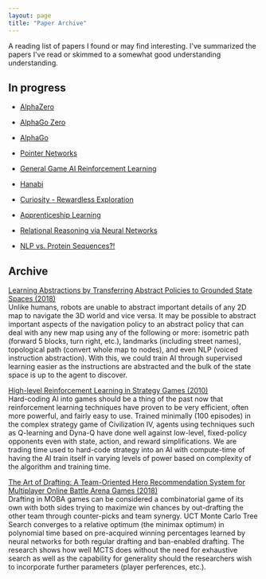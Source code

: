 ```yaml
---
layout: page
title: "Paper Archive"
---
```


A reading list of papers I found or may find interesting. I've summarized the papers I've read or skimmed to a somewhat good understanding understanding.

## In progress

* [AlphaZero](https://science.sciencemag.org/content/362/6419/1140.full?ijkey=XGd77kI6W4rSc&keytype=ref&siteid=sci)

* [AlphaGo Zero](https://www.nature.com/articles/nature24270.epdf?author_access_token=VJXbVjaSHxFoctQQ4p2k4tRgN0jAjWel9jnR3ZoTv0PVW4gB86EEpGqTRDtpIz-2rmo8-KG06gqVobU5NSCFeHILHcVFUeMsbvwS-lxjqQGg98faovwjxeTUgZAUMnRQ)

* [AlphaGo](https://storage.googleapis.com/deepmind-media/alphago/AlphaGoNaturePaper.pdf)

* [Pointer Networks](https://arxiv.org/pdf/1506.03134.pdf)

* [General Game AI Reinforcement Learning](https://arxiv.org/pdf/1806.02448.pdf)

* [Hanabi](https://arxiv.org/pdf/1902.00506v1.pdf)

* [Curiosity - Rewardless Exploration](https://pathak22.github.io/noreward-rl/)

* [Apprenticeship Learning](https://ai.stanford.edu/~ang/papers/icml04-apprentice.pdf)

* [Relational Reasoning via Neural Networks](https://arxiv.org/pdf/1706.01427.pdf)

* [NLP vs. Protein Sequences?!](https://www.biorxiv.org/content/10.1101/622803v1)

## Archive

[Learning Abstractions by Transferring Abstract Policies to Grounded State Spaces (2018)](https://www.aaai.org/ocs/index.php/SSS/SSS18/paper/viewFile/17551/15537)  
Unlike humans, robots are unable to abstract important details of any 2D map to navigate the 3D world and vice versa. It may be possible to abstract important aspects of the navigation policy to an abstract policy that can deal with any new map using any of the following or more: isometric path (forward 5 blocks, turn right, etc.), landmarks (including street names), topological path (convert whole map to nodes), and even NLP (voiced instruction abstraction). With this, we could train AI through supervised learning easier as the instructions are abstracted and the bulk of the state space is up to the agent to discover.

[High-level Reinforcement Learning in Strategy Games (2010)](https://pdfs.semanticscholar.org/9f9c/0f114b0c4d9b13ec048507a178fe9b3da4ae.pdf)  
Hard-coding AI into games should be a thing of the past now that reinforcement learning techniques have proven to be very efficient, often more powerful, and fairly easy to use. Trained minimally (100 episodes) in the complex strategy game of Civilization IV, agents using techniques such as Q-learning and Dyna-Q have done well against low-level, fixed-policy opponents even with state, action, and reward simplifications. We are trading time used to hard-code strategy into an AI with compute-time of having the AI train itself in varying levels of power based on complexity of the algorithm and training time.

[The Art of Drafting: A Team-Oriented Hero Recommendation System for Multiplayer Online Battle Arena Games (2018)](https://arxiv.org/pdf/1806.10130.pdf)  
Drafting in MOBA games can be considered a combinatorial game of its own with both sides trying to maximize win chances by out-drafting the other team through counter-picks and team synergy. UCT Monte Carlo Tree Search converges to a relative optimum (the minimax optimum) in polynomial time based on pre-acquired winning percentages learned by neural networks for both regular drafting and ban-enabled drafting. The research shows how well MCTS does without the need for exhaustive search as well as the capability for generality should the researchers wish to incorporate further parameters (player perferences, etc.).